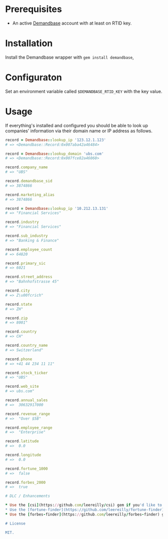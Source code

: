 # Prerequisites

* An active [Demandbase](http://www.demandbase.com?affiliate_id=LOL_JK_MAYBE) account with at least on RTID key.

# Installation

Install the Demandbase wrapper with `gem install demandbase`,

# Configuraton

Set an environment variable called `$DEMANDBASE_RTID_KEY` with the key value.

# Usage

If everything's installed and configured you should be able to look up companies' information via their domain name or IP address as follows.

```ruby
record = Demandbase::lookup_ip '123.12.1.123'
# => <Demandbase::Record:0x007aba42a46484>

record = Demandbase::lookup_domain 'ubs.com'
# => <Demandbase::Record:0x007fce82a46060>

record.company_name
# => "UBS"

record.demandbase_sid
# => 3874866

record.marketing_alias
# => 3874866

record = Demandbase::lookup_ip '10.212.13.131'
# => "Financial Services"

record.industry
# => "Financial Services"

record.sub_industry
# => "Banking & Finance"

record.employee_count
# => 64820

record.primary_sic
# => 6021

record.street_address
# => "Bahnhofstrasse 45"

record.city
# => Z\u00fcrich"

record.state
# => ZH"

record.zip
# => 8001"

record.country
# => CH"

record.country_name
# => Switzerland"

record.phone
# => +41 44 234 11 11"

record.stock_ticker
# => "UBS"

record.web_site
# => ubs.com"

record.annual_sales
# =>  30632917000

record.revenue_range
# =>  "Over $5B"

record.employee_range
# =>  "Enterprise"

record.latitude
# =>  0.0

record.longitude
# =>  0.0

record.fortune_1000
# =>  false

record.forbes_2000
# =>  true

# DLC / Enhancements

* Use the [csi](https://github.com/leereilly/csi) gem if you'd like to correlate SIC codes with NAICS codes.
* Use the [fortune-finder](https://github.com/leereilly/fortune-finder) gem if you'd like to retrieve the ranking of a Fortune 500 company.
* Use the [forbes-finder](https://github.com/leereilly/forbes-finder) gem if you'd like to retrieve the ranking of a Fortune 1000 company.

# License

MIT.
